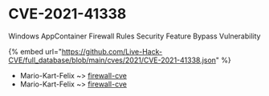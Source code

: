 # CVE-2021-41338

Windows AppContainer Firewall Rules Security Feature Bypass Vulnerability

{% embed url="https://github.com/Live-Hack-CVE/full_database/blob/main/cves/2021/CVE-2021-41338.json" %}


* Mario-Kart-Felix ~> [firewall-cve](https://www.alice-snow.ru/2021/database/cve-2021-41338/firewall-cve-mario-kart-felix)
* Mario-Kart-Felix ~> [firewall-cve](https://www.alice-snow.ru/2021/database/cve-2021-41338/firewall-cve-mario-kart-felix)